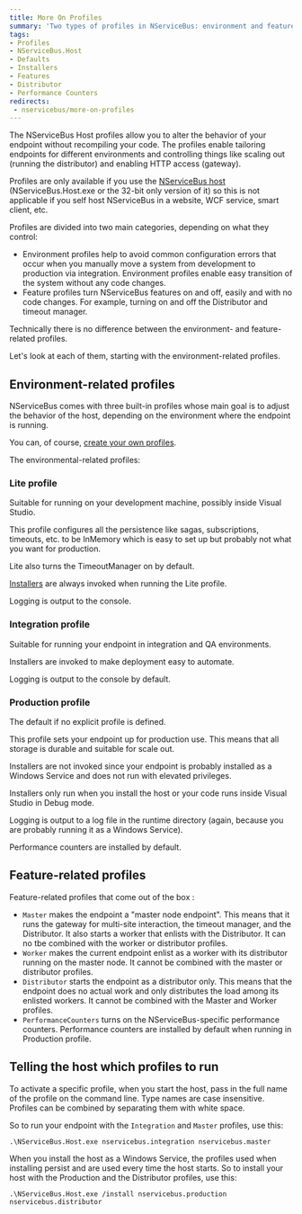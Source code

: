 ```yaml
---
title: More On Profiles
summary: 'Two types of profiles in NServiceBus: environment and feature.'
tags:
- Profiles
- NServiceBus.Host
- Defaults
- Installers
- Features
- Distributor
- Performance Counters
redirects:
 - nservicebus/more-on-profiles
---
```


The NServiceBus Host profiles allow you to alter the behavior of your endpoint without recompiling your code. The profiles enable tailoring endpoints for different environments and controlling things like scaling out (running the distributor) and enabling HTTP access (gateway).

 Profiles are only available if you use the [NServiceBus host](/nservicebus/hosting/nservicebus-host/) (NServiceBus.Host.exe or the 32-bit only version of it) so this is not applicable if you self host NServiceBus in a website, WCF service, smart client, etc.

Profiles are divided into two main categories, depending on what they control:

-   Environment profiles help to avoid common configuration errors that occur when you manually move a system from development to production via integration. Environment profiles enable easy transition of the system without any code changes.
-   Feature profiles turn NServiceBus features on and off, easily and with no code changes. For example, turning on and off the Distributor and timeout manager.

Technically there is no difference between the environment- and feature-related profiles.

Let's look at each of them, starting with the environment-related profiles.

## Environment-related profiles

NServiceBus comes with three built-in profiles whose main goal is to adjust the behavior of the host, depending on the environment where the endpoint is running.

You can, of course, [create your own profiles](/nservicebus/hosting/nservicebus-host/).

The environmental-related profiles:


### Lite profile 

Suitable for running on your development machine, possibly inside Visual Studio.

This profile configures all the persistence like sagas, subscriptions, timeouts, etc. to be InMemory which is easy to set up but probably not what you want for production.

Lite also turns the TimeoutManager on by default.

[Installers](http://andreasohlund.net/2012/01/26/installers-in-nservicebus-3-0/) are always invoked when running the Lite profile.

Logging is output to the console.

### Integration profile 

Suitable for running your endpoint in integration and QA environments.

Installers are invoked to make deployment easy to automate.

Logging is output to the console by default.

### Production profile 

The default if no explicit profile is defined.

This profile sets your endpoint up for production use. This means that all storage is durable and suitable for scale out.

Installers are not invoked since your endpoint is probably installed as a Windows Service and does not run with elevated privileges.

Installers only run when you install the host or your code runs inside Visual Studio in Debug mode.

Logging is output to a log file in the runtime directory (again, because you are probably running it as a Windows Service).

Performance counters are installed by default.

## Feature-related profiles

Feature-related profiles that come out of the box :

-   `Master` makes the endpoint a "master node endpoint". This means that it runs the gateway for multi-site interaction, the timeout manager, and the Distributor. It also starts a worker that enlists with the Distributor. It can no tbe combined with the worker or distributor profiles.
-   `Worker` makes the current endpoint enlist as a worker with its distributor running on the master node. It cannot be combined with the master or distributor profiles.
-   `Distributor` starts the endpoint as a distributor only. This means that the endpoint does no actual work and only distributes the load among its enlisted workers. It cannot be combined with the Master and Worker profiles.
-   `PerformanceCounters` turns on the NServiceBus-specific performance counters. Performance counters are installed by default when running in Production profile.

## Telling the host which profiles to run

To activate a specific profile, when you start the host, pass in the full name of the profile on the command line. Type names are case insensitive. Profiles can be combined by separating them with white space.

So to run your endpoint with the `Integration` and `Master` profiles, use this:

    .\NServiceBus.Host.exe nservicebus.integration nservicebus.master

When you install the host as a Windows Service, the profiles used when installing persist and are used every time the host starts. So to install your host with the Production and the Distributor profiles, use this:

    .\NServiceBus.Host.exe /install nservicebus.production nservicebus.distributor

